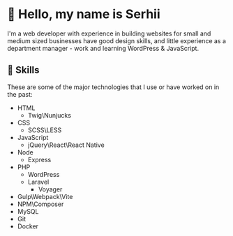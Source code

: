 # 👋 Hello, my name is Serhii
I'm a web developer with experience in building websites for small and medium sized businesses have good design skills, and little experience as a department manager - work and learning WordPress & JavaScript.

## 📝 Skills
These are some of the major technologies that I use or have worked on in the past:

- HTML
  - Twig\Nunjucks
- CSS
  - SCSS\LESS
- JavaScript
  - jQuery\React\React Native
- Node
  - Express
- PHP
  - WordPress
  - Laravel
    - Voyager
- Gulp\Webpack\Vite
- NPM\Composer
- MySQL
- Git
- Docker
